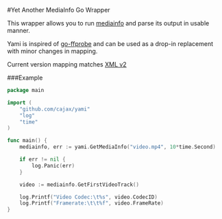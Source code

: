 #Yet Another MediaInfo Go Wrapper

This wrapper allows you to run [mediainfo](https://mediaarea.net/en/MediaInfo) and parse its output in usable manner.

Yami is inspired of [go-ffprobe](https://github.com/vansante/go-ffprobe) and can be used as a drop-in replacement with minor changes in mapping.

Current version mapping matches [XML v2](https://mediaarea.net/mediainfo/mediainfo_2_0.xsd) 


###Example

```go
package main

import (
	"github.com/cajax/yami"
	"log"
	"time"
)

func main() {
	mediainfo, err := yami.GetMediaInfo("video.mp4", 10*time.Second)

	if err != nil {
		log.Panic(err)
	}

	video := mediainfo.GetFirstVideoTrack()

	log.Printf("Video Codec:\t%s", video.CodecID)
	log.Printf("Framerate:\t\t%f", video.FrameRate)
}

```
